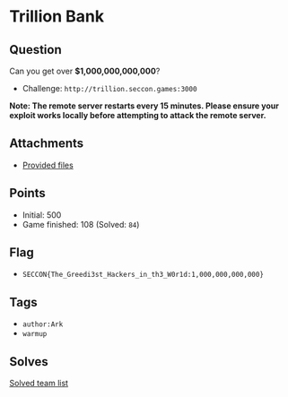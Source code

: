 # Trillion Bank
## Question
Can you get over **$1,000,000,000,000**?

- Challenge: `http://trillion.seccon.games:3000`

**Note: The remote server restarts every 15 minutes. Please ensure your exploit works locally before attempting to attack the remote server.**


## Attachments
- [Provided files](files/)

## Points
- Initial: 500
- Game finished: 108 (Solved: `84`)

## Flag
- `SECCON{The_Greedi3st_Hackers_in_th3_W0r1d:1,000,000,000,000}`

## Tags
- `author:Ark`
- `warmup`

## Solves
[Solved team list](./solves.md)